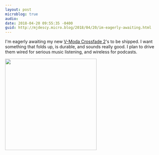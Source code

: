 ```yaml
---
layout: post
microblog: true
audio: 
date: 2018-04-20 09:55:35 -0400
guid: http://mjdescy.micro.blog/2018/04/20/im-eagerly-awaiting.html
---
```

I'm eagerly awaiting my new [V-Moda Crossfade 2](https://v-moda.com/products/crossfade2-wireless)'s to be shipped. I want something that folds up, is durable, and sounds really good. I plan to drive them wired for serious music listening, and wireless for podcasts.

<img src="http://mjdescy.micro.blog/uploads/2018/5a37ea34be.jpg" width="300" height="300" />
